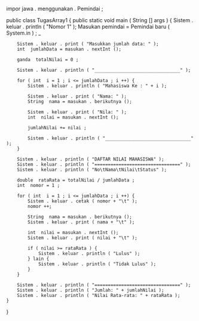 impor  jawa . menggunakan . Pemindai ;

public  class  TugasArray1 {
    public  static  void  main ( String [] args ) {
        Sistem . keluar . println ( "Nomor 1" );
         Masukan pemindai = Pemindai baru  ( System.in ) ; _

        Sistem . keluar . print ( "Masukkan jumlah data: " );
        int  jumlahData = masukan . nextInt ();

        ganda  totalNilai = 0 ;

        Sistem . keluar . println ( "________________________________" );

        for ( int  i = 1 ; i <= jumlahData ; i ++) {
            Sistem . keluar . println ( "Mahasiswa Ke : " + i );

            Sistem . keluar . print ( "Nama: " );
            String  nama = masukan . berikutnya ();

            Sistem . keluar . print ( "Nila: " );
            int  nilai = masukan . nextInt ();

            jumlahNilai += nilai ;

            Sistem . keluar . println ( "________________________________" );
        }

        Sistem . keluar . println ( "DAFTAR NILAI MAHASISWA" );
        Sistem . keluar . println ( "================================" );
        Sistem . keluar . println ( "No\tNama\tNilai\tStatus" );

        double  rataRata = totalNilai / jumlahData ;
        int  nomor = 1 ;

        for ( int  i = 1 ; i <= jumlahData ; i ++) {
            Sistem . keluar . cetak ( nomor + "\t" );
            nomor ++;

            String  nama = masukan . berikutnya ();
            Sistem . keluar . print ( nama + "\t" );

            int  nilai = masukan . nextInt ();
            Sistem . keluar . print ( nilai + "\t" );

            if ( nilai >= rataRata ) {
                Sistem . keluar . println ( "Lulus" );
            } lain {
                Sistem . keluar . println ( "Tidak Lulus" );
            }
        }

        Sistem . keluar . println ( "================================" );
        Sistem . keluar . println ( "Jumlah: " + jumlahNilai );
        Sistem . keluar . println ( "Nilai Rata-rata: " + rataRata );
    }
}

